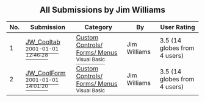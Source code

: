 ﻿<div align="center">

## All Submissions by Jim Williams

</div>

No.  | Submission | Category | By   | User Rating
---- | ---------- | -------- | ---- | -----------
1 | [JW\_Cooltab<br /><sup>2001-01-01 12:46:28</sup>](https://github.com/Planet-Source-Code/jim-williams-jw-cooltab__1-13978) | [Custom Controls/ Forms/  Menus<br /><sup>Visual Basic</sup>](../ByCategory/custom-controls-forms-menus__1-4.md) | Jim Williams | 3.5 (14 globes from 4 users)
2 | [JW\_CoolForm<br /><sup>2001-01-01 14:01:20</sup>](https://github.com/Planet-Source-Code/jim-williams-jw-coolform__1-13999) | [Custom Controls/ Forms/  Menus<br /><sup>Visual Basic</sup>](../ByCategory/custom-controls-forms-menus__1-4.md) | Jim Williams | 3.5 (14 globes from 4 users)
